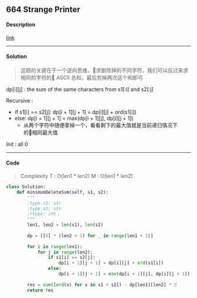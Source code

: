 ## 664 Strange Printer

#### Description

[link](https://leetcode.com/problems/minimum-ascii-delete-sum-for-two-strings/description/)

---

#### Solution

> 这题的关键在于一个逆向思维，求删除掉的不同字符，我们可以反过来求相同的字符的 ASCII 总和，最后剪掉两次这个和即可

dp[i][j] : the sum of the same characters from s1[:i] and s2[:j]

Recursive : 

- if s1[i] == s2[j]: dp[i + 1][j + 1] = dp[i][j] + ord(s1[i])
- else: dp[i + 1][j + 1] = max(dp[i + 1][j], dp[i][j + 1])
  - 从两个字符中随便拿掉一个，看看剩下的最大值就是当前递归情况下的相同最大值

Init : all 0

---

#### Code

> Complexity  T : O(len1 * len2)   M : O(len1 * len2)

```py
class Solution:
    def minimumDeleteSum(self, s1, s2):
        """
        :type s1: str
        :type s2: str
        :rtype: int
        """
        len1, len2 = len(s1), len(s2)
        
        dp = [[0] * (len2 + 1) for _ in range(len1 + 1)]
        
        for i in range(len1):
            for j in range(len2):
                if s1[i] == s2[j]:
                    dp[i + 1][j + 1] = dp[i][j] + ord(s1[i])
                else:
                    dp[i + 1][j + 1] = max(dp[i + 1][j], dp[i][j + 1])
            
        res = sum([ord(x) for x in s1 + s2]) - dp[len1][len2] * 2
        return res
```
